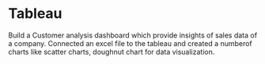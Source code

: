 # Tableau
Build a Customer analysis dashboard which provide insights of sales data of a company.
Connected an excel file to the tableau and created a numberof charts like scatter charts, doughnut chart for data visualization.
